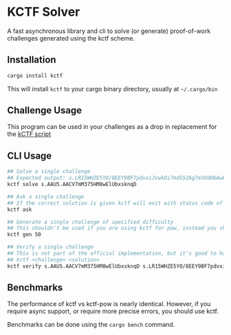 # KCTF Solver

A fast asynchronous library and cli to solve (or generate) proof-of-work challenges generated using the kctf scheme.

## Installation

```sh
cargo install kctf
```

This will install `kctf` to your cargo binary directory, usually at `~/.cargo/bin`

## Challenge Usage

This program can be used in your challenges as a drop in replacement for the [kCTF script](https://github.com/google/kctf/blob/v1/docker-images/challenge/pow.py)

## CLI Usage

```sh
## Solve a single challenge
## Expected output: s.LR15WHZE5YO/8EEY9BF7pdvxiJxwkDi7mdS52bg7eVUdHbAwBVxfahl/qxceccZV2PHkj4wQTQ9Ng837/KD9IWQL4v2GmRyjc5O9MxiAXBtxn7FYjjA2as/17lF2lEtQtABbSEUgxam+sIsdfDJMAUzn4fYsS7vOarXh7iY6ZYknrwt1S8EHyQeYkoTUzkpUIVAuSvl8jExcPzvmuaoM6A==
kctf solve s.AAU5.AACV7mM375HM8wElUbxsknqD

## Ask a single challenge
## If the correct solution is given kctf will exit with status code of 0
kctf ask

## Generate a single challenge of specified difficulty
## This shouldn't be used if you are using kctf for pow, instead you should use ask
kctf gen 50

## Verify a single challenge
## This is not part of the official implementation, but it's good to have it
## kctf <challenge> <solution>
kctf verify s.AAU5.AACV7mM375HM8wElUbxsknqD s.LR15WHZE5YO/8EEY9BF7pdvxiJxwkDi7mdS52bg7eVUdHbAwBVxfahl/qxceccZV2PHkj4wQTQ9Ng837/KD9IWQL4v2GmRyjc5O9MxiAXBtxn7FYjjA2as/17lF2lEtQtABbSEUgxam+sIsdfDJMAUzn4fYsS7vOarXh7iY6ZYknrwt1S8EHyQeYkoTUzkpUIVAuSvl8jExcPzvmuaoM6A==
```

## Benchmarks

The performance of kctf vs kctf-pow is nearly identical. However, if you require async support, or require more precise errors, you should use kctf.

Benchmarks can be done using the `cargo bench` command.
